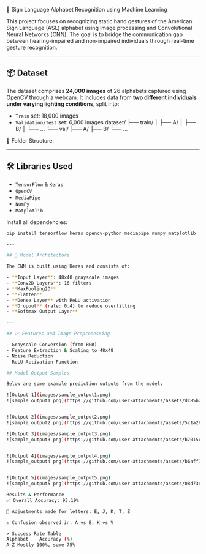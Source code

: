  🤟 Sign Language Alphabet Recognition using Machine Learning

This project focuses on recognizing static hand gestures of the American Sign Language (ASL) alphabet using image processing and Convolutional Neural Networks (CNN). The goal is to bridge the communication gap between hearing-impaired and non-impaired individuals through real-time gesture recognition.

---

## 📦 Dataset

The dataset comprises **24,000 images** of 26 alphabets captured using OpenCV through a webcam. It includes data from **two different individuals under varying lighting conditions**, split into:
- `Train` set: 18,000 images
- `Validation/Test` set: 6,000 images
dataset/
├── train/
│ ├── A/
│ ├── B/
│ └── ...
└── val/
├── A/
├── B/
└── ...

📁 Folder Structure:

---

## 🛠 Libraries Used

- `TensorFlow` & `Keras`
- `OpenCV`
- `MediaPipe`
- `NumPy`
- `Matplotlib`

Install all dependencies:
```bash
pip install tensorflow keras opencv-python mediapipe numpy matplotlib

---

## 🧠 Model Architecture

The CNN is built using Keras and consists of:

- **Input Layer**: 48x48 grayscale images  
- **Conv2D Layers**: 16 filters  
- **MaxPooling2D**  
- **Flatten**  
- **Dense Layer** with ReLU activation  
- **Dropout** (rate: 0.4) to reduce overfitting  
- **Softmax Output Layer**

---

## 📈 Features and Image Preprocessing

- Grayscale Conversion (from BGR)
- Feature Extraction & Scaling to 48x48
- Noise Reduction
- ReLU Activation Function

## Model Output Samples

Below are some example prediction outputs from the model:

![Output 1](images/sample_output1.png)
![sample_output1 png](https://github.com/user-attachments/assets/dc85b2a5-ebee-418e-8d0b-2b76ac0eb7e3)


![Output 2](images/sample_output2.png)
![sample_output2 png](https://github.com/user-attachments/assets/5c1a26bc-8cad-46e6-abf7-495e1816bfea)

![Output 3](images/sample_output3.png)
![sample_output3 png](https://github.com/user-attachments/assets/b7015ca0-5505-43bc-9c57-955abbecb31f)


![Output 4](images/sample_output4.png)
![sample_output4 png](https://github.com/user-attachments/assets/b6aff1b6-e809-457b-aea6-e7cfa9d3e549)


![Output 5](images/sample_output5.png)
![sample_output5 png](https://github.com/user-attachments/assets/08d73e00-a12a-48fb-9609-2d2281dfb965)

Results & Performance
✅ Overall Accuracy: 95.19%

🔁 Adjustments made for letters: E, J, K, T, Z

⚠️ Confusion observed in: A vs E, K vs V

✔️ Success Rate Table
Alphabet	Accuracy (%)
A-Z	Mostly 100%, some 75%



